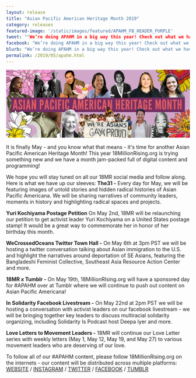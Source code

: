 ```yaml
---
layout: release
title: "Asian Pacific American Heritage Month 2019"
category: releases
featured-image: '/static/images/featured/APAHM_FB_HEADER_PURPLE'
tweet: ""We’re doing APAHM in a big way this year! Check out what we have up our sleeves "
facebook: "We’re doing APAHM in a big way this year! Check out what we have up our sleeves"
blurb: "We’re doing APAHM in a big way this year! Check out what we have up our sleeves"
permalink: /2019/05/apahm.html
---
```

![Banner of Asian Pacific American Heritage Month](/static/images/blog/APAHM_FB_HEADER_PURPLE.jpg)

It is finally May - and you know what that means - it's time for another Asian Pacific American Heritage Month! This year 18MillionRising.org is trying something new and we have a month jam-packed full of digital content and programming!

​We hope you will stay tuned on all our 18MR social media and follow along. Here is what we have up our sleeves:
**The31 -**
Every day for May, we will be featuring images of untold stories and hidden radical histories of Asian Pacific Americana. We will be sharing narratives of community leaders, moments in history and highlighting radical spaces and projects.

**Yuri Kochiyama Postage Petition**
On May 2nd, 18MR will be relaunching our petition to get activist leader Yuri Kochiyama on a United States postage stamp! It would be a great way to commemorate her in honor of her birthday this month.

**WeCrossedOceans Twitter Town Hall -**
On May 6th at 3pm PST we will be hosting a twitter conversation talking about Asian immigration to the U.S. and highlight the narratives around deportation of SE Asians, featuring the Bangladeshi Feminist Collective, Southeast Asia Resource Action Center and more. ​

**18MR x Tumblr -**
On May 19th, 18MillionRIsing.org will have a sponsored day for #APAHM over at Tumblr where we will continue to push out content on Asian Pacific Americana!

**In Solidarity Facebook Livestream -**
On May 22nd at 2pm PST we will be hosting a conversation with activist leaders on our facebook livestream - we will be bringing together key leaders to discuss multiracial solidarity organizing, including Solidarity Is Podcast host Deepa Iyer and more.

**Love Letters to Movement Leaders -**
18MR will continue our Love Letter series with weekly letters (May 1, May 12, May 19, and May 27) to various movement leaders who are deserving of our love.

To follow all of our #APAHM content, please follow 18MillionRising.org on the internets - our content will be distributed across multiple platforms:
[WEBSITE](https://18millionrising.org/about) / [INSTAGRAM](https://www.instagram.com/18millionrising/) / [TWITTER](https://twitter.com/18millionrising) / [FACEBOOK](https://www.facebook.com/18MillionRising.org/) / [TUMBLR](https://18mr.tumblr.com/)
